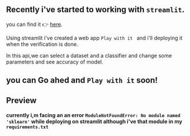 ## Recently i've started to working with `streamlit`.

you can find it  👉 [here](https://share.streamlit.io/rambadade32/streamlit/main/main.py).

Using streamlit i've created a web app `Play with it ` and i'll deploying it when the verification is done.


In this api,we can select a dataset and a classifier and change some parameters and see accuracy of model.

## you can Go ahed and `Play with it` soon!


## Preview

#### currently i,m facing an an error `ModuleNotFoundError: No module named 'sklearn'` while deploying on streamlit although i've that module in my `requirements.txt`
